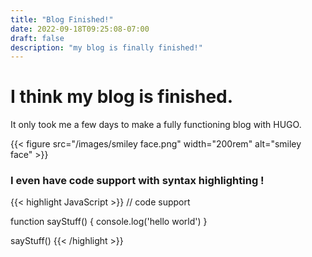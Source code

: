 ```yaml
---
title: "Blog Finished!"
date: 2022-09-18T09:25:08-07:00
draft: false
description: "my blog is finally finished!"
---
```


# I think my blog is finished. 

It only took me a few days to make a fully functioning blog with HUGO.

{{< figure src="/images/smiley face.png" width="200rem" alt="smiley face" >}}

### I even have code support with syntax highlighting !

{{< highlight JavaScript >}}
  // code support

  function sayStuff() {
    console.log('hello world')
  }

  sayStuff()
{{< /highlight >}}

